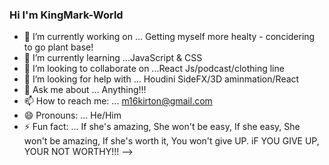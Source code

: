 ### Hi I'm KingMark-World 




- 🔭 I’m currently working on ... Getting myself more healty - concidering to go plant base!
- 🌱 I’m currently learning ...JavaScript & CSS
- 👯 I’m looking to collaborate on ...React Js/podcast/clothing line
- 🤔 I’m looking for help with ... Houdini SideFX/3D aminmation/React
- 💬 Ask me about ... Anything!!!
- 📫 How to reach me: ... m16kirton@gmail.com  
- 😄 Pronouns: ... He/Him
- ⚡ Fun fact: ... If she's amazing, She won't be easy, If she easy, She won't be amazing, If she's worth it, You won't give UP. iF YOU GIVE UP, YOUR NOT WORTHY!!!
-->
